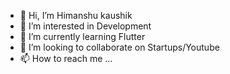 - 👋 Hi, I’m Himanshu kaushik
- 👀 I’m interested in Development
- 🌱 I’m currently learning Flutter
- 💞️ I’m looking to collaborate on Startups/Youtube
- 📫 How to reach me ...

<!---
hannukaushik/hannukaushik is a ✨ special ✨ repository because its `README.md` (this file) appears on your GitHub profile.
You can click the Preview link to take a look at your changes.
--->
